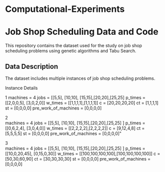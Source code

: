 # Computational-Experiments

# Job Shop Scheduling Data and Code

This repository contains the dataset used for the study on job shop scheduling problems using genetic algorithms and Tabu Search.

## Data Description
The dataset includes multiple instances of job shop scheduling problems.

Instance	Details 

1
machines = 4
jobs = [[5,5], [10,10], [15,15],[20,20],[25,25]
p_times = [[2,0,0,5], [3,0,2,0]]
w_times = [[1,1,1,1],[1,1,1,1]]
c = [20,20,20,20]
ct = [1,1,1,1]
st = [0,0,0,0]
pre_work_of_machines = [0,0,0,0]

2	
machines = 4
jobs = [[5,5], [10,10], [15,15],[20,20],[25,25] ]
p_times = [[0,6,2,4], [3,0,4,0]]
w_times = [[2,2,2,2],[2,2,2,2]]
c = [9,12,4,8]
ct = [5,5,5,5]
st = [0,0,0,0]
pre_work_of_machines = [0,0,0,0]"

3	
machines = 4
jobs = [[5,5], [10,10], [15,15],[20,20],[25,25] ]
p_times = [[10,0,20,45], [0,15,0,30]]
w_times = [[100,100,100,100],[100,100,100,100]]
c = [50,30,60,90]
ct = [30,30,30,30]
st = [0,0,0,0]
pre_work_of_machines = [0,0,0,0]
